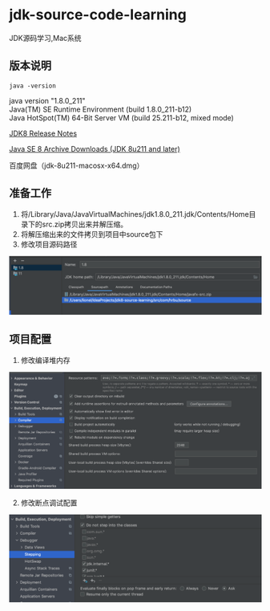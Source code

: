 # jdk-source-code-learning

JDK源码学习,Mac系统

## 版本说明

```shell
java -version
```
java version "1.8.0_211"  
Java(TM) SE Runtime Environment (build 1.8.0_211-b12)  
Java HotSpot(TM) 64-Bit Server VM (build 25.211-b12, mixed mode)  

[JDK8 Release Notes](https://www.oracle.com/java/technologies/javase/8u-relnotes.html)

[Java SE 8 Archive Downloads (JDK 8u211 and later)
](https://www.oracle.com/java/technologies/javase/javase8u211-later-archive-downloads.html)

百度网盘（jdk-8u211-macosx-x64.dmg）

## 准备工作

1. 将/Library/Java/JavaVirtualMachines/jdk1.8.0_211.jdk/Contents/Home目录下的src.zip拷贝出来并解压缩。
2. 将解压缩出来的文件拷贝到项目中source包下
3. 修改项目源码路径

![C4VAkp](image/C4VAkp.png)

## 项目配置

1. 修改编译堆内存

![1](image/屏幕快照%202021-01-25%20下午5.15.13.png)

2. 修改断点调试配置

![SEoCaQ](image/SEoCaQ.png)


